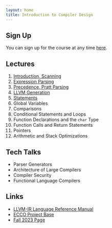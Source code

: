 ```yaml
---
layout: home
title: Introduction to Compiler Design
---
```


## Sign Up

You can sign up for the course at any time [here]({{site.url}}/signup/).

## Lectures

1. [Introduction, Scanning]({{site.url}}/lectures/01/)
2. [Expression Parsing]({{site.url}}/lectures/02/)
3. [Precedence, Pratt Parsing]({{site.url}}/lectures/03/)
4. [LLVM Generation]({{site.url}}/lectures/04/)
5. [Statements]({{site.url}}/lectures/05/)
6. Global Variables
7. Comparisons
8. Conditional Statements and Loops
9. Function Declarations and the `char` Type
10. Function Calls and Return Statements
11. Pointers
12. Arithmetic and Stack Optimizations

## Tech Talks

- Parser Generators
- Architecture of Large Compilers
- Compiler Security
- Functional Language Compilers

## Links

- [LLVM-IR Language Reference Manual](https://llvm.org/docs/LangRef.html)
- [ECCO Project Base](https://github.com/CharlesAverill/ECCO)
- [Fall 2023 Page](https://seashell.charles.systems/teaching/ICD)